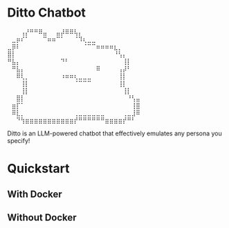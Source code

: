 <h1>Ditto Chatbot</h1>
⠀⠀⠀⢠⡜⠛⠛⠿⣤⠀⠀⣤⡼⠿⠿⢧⡄⠀⠀⠀⠀⠀⠀⠀⠀⠀⠀⠀⠀⠀
⠀⣀⡶⠎⠁⠀⠀⠀⠉⠶⠶⠉⠁⠀⠀⠈⠹⢆⣀⣀⠀⠀⠀⠀⠀⠀⠀⠀⠀⠀
⣀⡿⠇⠀⠀⠀⠀⠀⠀⠀⠀⠀⠀⠀⠀⠀⠀⠈⠉⠉⠶⠶⠶⠶⣆⡀⠀⠀⠀⠀
⣿⡇⠀⠀⠀⠀⠀⠀⠀⠀⠀⠀⠀⠀⠀⠀⠀⠀⠀⠀⠀⠀⠀⠀⠘⢣⡄⠀⠀⠀
⠛⣧⡄⠀⠀⠀⠀⠀⠀⠀⠀⠀⠙⠃⠀⠀⠀⠀⠀⠀⠀⠀⠀⠀⠀⠀⢸⡇⠀⠀
⠀⠛⣧⡄⠀⠀⠀⠀⠀⠀⠀⠀⠀⠀⠀⠀⠀⠀⠀⠀⠿⠀⠀⠀⠀⢠⡼⠃⠀⠀
⠀⠀⠿⢇⡀⠀⠀⠀⠀⠀⠀⠀⠰⠶⠶⢆⣀⣀⣀⠀⠀⠀⠀⠀⠀⢸⡇⠀⠀⠀
⠀⠀⠀⢸⡇⠀⠀⠀⠀⠀⠀⠀⠀⠀⠀⠈⠉⠉⠉⠀⠀⠀⠀⠀⠀⢸⡇⠀⠀⠀
⠀⠀⠀⢸⡇⠀⠀⠀⠀⠀⠀⠀⠀⠀⠀⠀⠀⠀⠀⠀⠀⠀⠀⠀⠀⠀⢸⡇⠀⠀
⠀⠀⣿⡇⠀⠀⠀⠀⠀⠀⠀⠀⠀⠀⠀⠀⠀⠀⠀⠀⠀⠀⠀⠀⠀⠀⠀⠘⢣⣤
⠀⣶⡏⠁⠀⠀⠀⠀⠀⠀⠀⠀⠀⠀⠀⠀⠀⠀⠀⠀⠀⠀⠀⠀⠀⠀⠀⠀⢸⣿
⠀⠿⣇⡀⠀⠀⠀⠀⠀⠀⠀⠀⠀⠀⠀⢀⣀⣀⣀⣀⣀⣀⠀⠀⠀⠀⢀⣀⣸⠿
⠀⠀⠙⢳⣶⣶⣶⣶⣶⣶⣶⣶⣶⣶⣶⡞⠛⠛⠛⠛⠛⠛⣶⣶⣶⣶⡞⠛⠃⠀

Ditto is an LLM-powered chatbot that effectively emulates any persona you specify!

<h1>Quickstart</h1>
<h2>With Docker</h2>
<h2>Without Docker</h2>
